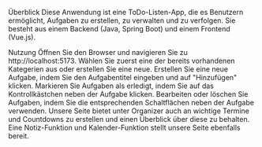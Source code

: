 Überblick
Diese Anwendung ist eine ToDo-Listen-App, die es Benutzern ermöglicht, Aufgaben zu erstellen, zu verwalten und zu verfolgen. Sie besteht aus einem Backend (Java, Spring Boot) und einem Frontend (Vue.js).

Nutzung
Öffnen Sie den Browser und navigieren Sie zu http://localhost:5173.
Wählen Sie zuerst eine der bereits vorhandenen Kategerien aus oder erstellen Sie eine neue. 
Erstellen Sie eine neue Aufgabe, indem Sie den Aufgabentitel eingeben und auf "Hinzufügen" klicken.
Markieren Sie Aufgaben als erledigt, indem Sie auf das Kontrollkästchen neben der Aufgabe klicken.
Bearbeiten oder löschen Sie Aufgaben, indem Sie die entsprechenden Schaltflächen neben der Aufgabe verwenden.
Unsere Seite bietet unter Organizer auch an wichtige Termine und Countdowns zu erstellen und einen Überblick über diese zu behalten. 
Eine Notiz-Funktion und Kalender-Funktion stellt unsere Seite ebenfalls bereit.
